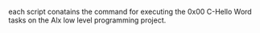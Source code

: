 each script conatains the command for executing the 0x00 C-Hello Word tasks on the Alx low level programming project.
